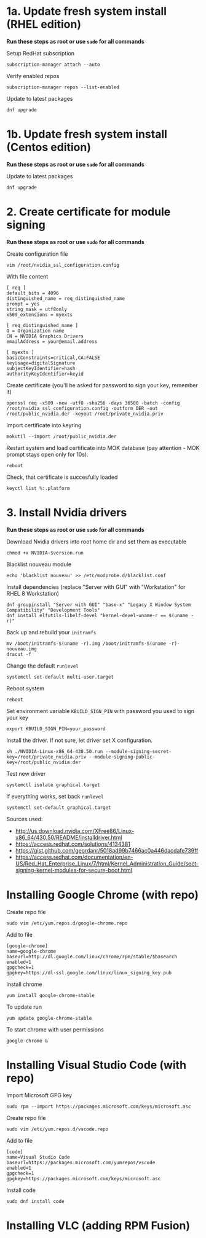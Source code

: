 # 1a. Update fresh system install (RHEL edition)
**Run these steps as root or use `sudo` for all commands**

Setup RedHat subscription
```
subscription-manager attach --auto
```

Verify enabled repos
```
subscription-manager repos --list-enabled
```

Update to latest packages
```
dnf upgrade
```

# 1b. Update fresh system install (Centos edition)
**Run these steps as root or use `sudo` for all commands**

Update to latest packages
```
dnf upgrade
```

# 2. Create certificate for module signing
**Run these steps as root or use `sudo` for all commands**

Create configuration file
```
vim /root/nvidia_ssl_configuration.config
```

With file content
```
[ req ]
default_bits = 4096
distinguished_name = req_distinguished_name
prompt = yes
string_mask = utf8only
x509_extensions = myexts

[ req_distinguished_name ]
O = Organization name
CN = NVIDIA Graphics Drivers
emailAddress = your@email.address

[ myexts ]
basicConstraints=critical,CA:FALSE
keyUsage=digitalSignature
subjectKeyIdentifier=hash
authorityKeyIdentifier=keyid
```

Create certificate (you'll be asked for password to sign your key, remember it)
```
openssl req -x509 -new -utf8 -sha256 -days 36500 -batch -config /root/nvidia_ssl_configuration.config -outform DER -out /root/public_nvidia.der -keyout /root/private_nvidia.priv
```

Import certificate into keyring
```
mokutil --import /root/public_nvidia.der
```

Restart system and load certificate into MOK database (pay attention - MOK prompt stays open only for 10s).
```
reboot
```

Check, that certificate is succesfully loaded
```
keyctl list %:.platform
```

# 3. Install Nvidia drivers
**Run these steps as root or use `sudo` for all commands**

Download Nvidia drivers into root home dir and set them as executable
```
chmod +x NVIDIA-$version.run
```

Blacklist nouveau module
```
echo 'blacklist nouveau' >> /etc/modprobe.d/blacklist.conf
```

Install dependencies (replace "Server with GUI" with "Workstation" for RHEL 8 Workstation)
```
dnf groupinstall "Server with GUI" "base-x" "Legacy X Window System Compatibility" "Development Tools"
dnf install elfutils-libelf-devel "kernel-devel-uname-r == $(uname -r)"
```

Back up and rebuild your `initramfs`
```
mv /boot/initramfs-$(uname -r).img /boot/initramfs-$(uname -r)-nouveau.img
dracut -f
```

Change the default `runlevel`
```
systemctl set-default multi-user.target
```

Reboot system
```
reboot
```

Set environment variable `KBUILD_SIGN_PIN` with password you used to sign your key
```
export KBUILD_SIGN_PIN=your_password
```

Install the driver. If not sure, let driver set X configuration.
```
sh ./NVIDIA-Linux-x86_64-430.50.run --module-signing-secret-key=/root/private_nvidia.priv --module-signing-public-key=/root/public_nvidia.der
```

Test new driver
```
systemctl isolate graphical.target
```

If everything works, set back `runlevel`
```
systemctl set-default graphical.target
```

Sources used:
- http://us.download.nvidia.com/XFree86/Linux-x86_64/430.50/README/installdriver.html
- https://access.redhat.com/solutions/4134381
- https://gist.github.com/geordanr/5018ad99b7466ac0a446dacdafe739ff
- https://access.redhat.com/documentation/en-US/Red_Hat_Enterprise_Linux/7/html/Kernel_Administration_Guide/sect-signing-kernel-modules-for-secure-boot.html

# Installing Google Chrome (with repo)

Create repo file 
``` 
sudo vim /etc/yum.repos.d/google-chrome.repo
```

Add to file
```
[google-chrome]
name=google-chrome
baseurl=http://dl.google.com/linux/chrome/rpm/stable/$basearch
enabled=1
gpgcheck=1
gpgkey=https://dl-ssl.google.com/linux/linux_signing_key.pub
```

Install chrome
```
yum install google-chrome-stable
```

To update run
```
yum update google-chrome-stable
```

To start chrome with user permissions
```
google-chrome &
```

# Installing Visual Studio Code (with repo)

Import Microsoft GPG key
```
sudo rpm --import https://packages.microsoft.com/keys/microsoft.asc
```

Create repo file
``` 
sudo vim /etc/yum.repos.d/vscode.repo
```

Add to file
```
[code]
name=Visual Studio Code
baseurl=https://packages.microsoft.com/yumrepos/vscode
enabled=1
gpgcheck=1
gpgkey=https://packages.microsoft.com/keys/microsoft.asc
```

Install code
```
sudo dnf install code
```

# Installing VLC (adding RPM Fusion)
